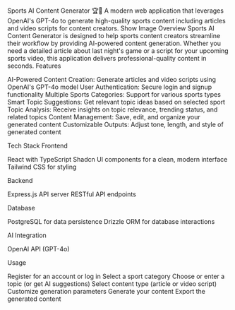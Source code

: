 Sports AI Content Generator 🏆🤖
A modern web application that leverages OpenAI's GPT-4o to generate high-quality sports content including articles and video scripts for content creators.
Show Image
Overview
Sports AI Content Generator is designed to help sports content creators streamline their workflow by providing AI-powered content generation. Whether you need a detailed article about last night's game or a script for your upcoming sports video, this application delivers professional-quality content in seconds.
Features

AI-Powered Content Creation: Generate articles and video scripts using OpenAI's GPT-4o model
User Authentication: Secure login and signup functionality
Multiple Sports Categories: Support for various sports types
Smart Topic Suggestions: Get relevant topic ideas based on selected sport
Topic Analysis: Receive insights on topic relevance, trending status, and related topics
Content Management: Save, edit, and organize your generated content
Customizable Outputs: Adjust tone, length, and style of generated content

Tech Stack
Frontend

React with TypeScript
Shadcn UI components for a clean, modern interface
Tailwind CSS for styling

Backend

Express.js API server
RESTful API endpoints

Database

PostgreSQL for data persistence
Drizzle ORM for database interactions

AI Integration

OpenAI API (GPT-4o)

Usage

Register for an account or log in
Select a sport category
Choose or enter a topic (or get AI suggestions)
Select content type (article or video script)
Customize generation parameters
Generate your content
Export the generated content
